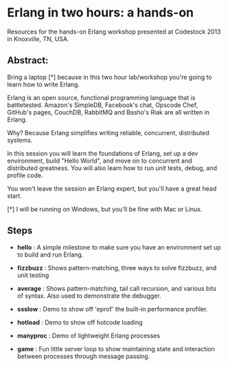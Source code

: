 Erlang in two hours: a hands-on===============Resources for the hands-on Erlang workshop presented at Codestock 2013 in Knoxville, TN, USA.Abstract:---------Bring a laptop [*] because in this two hour lab/workshop you're going to learn how to write Erlang.Erlang is an open source, functional programming language that is battletested. Amazon's SimpleDB, Facebook's chat, Opscode Chef, GitHub's pages, CouchDB, RabbitMQ and Basho's Riak are all written in Erlang.Why? Because Erlang simplifies writing reliable, concurrent, distributed systems.In this session you will learn the foundations of Erlang, set up a dev environment, build "Hello World", and move on to concurrent and distributed greatness. You will also learn how to run unit tests, debug, and profile code.You won't leave the session an Erlang expert, but you'll have a great head start.[*] I will be running on Windows, but you'll be fine with Mac or Linux.Steps-----* **hello** :  A simple milestone  to make sure you have an environment set up to build and run Erlang.* **fizzbuzz** : Shows pattern-matching, three ways to solve fizzbuzz, and unit testing* **average** : Shows pattern-matching, tail call recursion, and various bits of syntax. Also used to demonstrate the debugger.* **ssslow** : Demo to show off 'eprof' the built-in performance profiler.* **hotload** : Demo to show off hotcode loading* **manyproc** : Demo of lightweight Erlang processes* **game** : Fun little server loop to show maintaining state and interaction between processes through message passing.